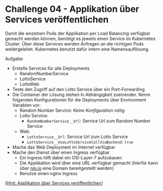 # Challenge 04 - Applikation über Services veröffentlichen

Damit die einzelnen Pods der Applikation per Load Balancing verfügbar gemacht werden können, benötigt es jeweils einen Service im Kubernetes Cluster. Über diese Services werden Anfragen an die richtigen Pods weitergeleitet.
Kubernetes benutzt dafür intern eine Namensauflösung.

Aufgabe:

- Erstelle Services für alle Deployments
  - RandomNumberService
  - LottoService
  - LottoWeb
- Teste den Zugriff auf den Lotto Service über ein Port-Forwarding
- Die Container der Lösung stehen in Abhängigkeit zueinender. Nimm folgenden Konfigurationen für die Deployments über Environment Variablen vor:
  - Random Number Service: *Keine Konfiguration nötig*
  - Lotto Service:
    - `RandomNumberService__Url`: Service Url zum Random Number Service
  - Web:
    - `LottoService__Url`: Service Url zum Lotto Service
    - `LottoService__UseLottoServiceCallViaBackend`: `true`
- Mache das Web Deployment im Internet verfügbar
- Mache den Dienst über einen Ingress verfügbar
  - Ein Ingress hilft dabei ein OSI-Layer-7 aufzubauen
  - Die Applikation wird über eine URL verfügbar gemacht (hierfür kann über [nip.io](https://nip.io/) eine Domain bereitgestellt werden)
  - Benutze einen nginx Ingress

[[Hint: Applikation über Services veröffentlichen](hints/expose-application.md)]
